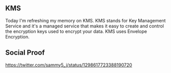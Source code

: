 ## KMS

Today I'm refreshing my memory on KMS. KMS stands for Key Management Service and it's a managed service that makes it easy to create and control the encryption keys used to encrypt your data. KMS uses Envelope Encryption.

## Social Proof

https://twitter.com/sammy5_j/status/1298617723388190720

